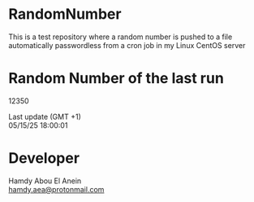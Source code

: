 # RandomNumber    
This is a test repository where a random number is pushed to a file automatically passwordless from a cron job in my Linux CentOS server    
# Random Number of the last run   
12350
      
Last update (GMT +1)    
05/15/25 18:00:01
# Developer    
Hamdy Abou El Anein   
hamdy.aea@protonmail.com
